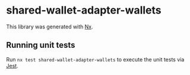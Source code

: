 # shared-wallet-adapter-wallets

This library was generated with [Nx](https://nx.dev).

## Running unit tests

Run `nx test shared-wallet-adapter-wallets` to execute the unit tests via [Jest](https://jestjs.io).
